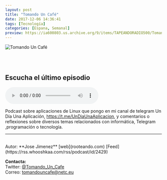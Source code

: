 ```yaml
---
layout: post
title: "Tomando Un Café"
date: 2017-12-06 14:36:41
tags: [Tecnología]
categories: [Espana, Semanal]
preview: https://ia600803.us.archive.org/9/items/TAPEANDORADIO500/TomandoUnCaf300.jpg
---
```


![Tomando Un Café](https://ia600803.us.archive.org/9/items/TAPEANDORADIO500/TomandoUnCaf500.jpg)

<br/>
<br/>

## Escucha el último episodio

<!--reproductor-feed=https://rss.whooshkaa.com/rss/podcast/id/2429-->
<!--reproductor-start-->
<audio id="audio" preload="auto" controls="" src="http://media.whooshkaa.com/podcasts/2429/episodes/40beea-10-telegram-para-podcast.mp3?id=159355&ha=2289"></audio>
<!--reproductor-end-->

Podcast sobre aplicaciones de Linux que pongo en mi canal de telegram Un Día Una Aplicación, https://t.me/UnDiaUnaAplicacion, y comentarios o reflexiones sobre diversos temas relacionados con informática, Telegram ,programación o tecnología.  

_ _ _

<br>
Autor: **Jose Jimenez**  
[web](rooteando.com)  
[Feed](https://rss.whooshkaa.com/rss/podcast/id/2429)  



**Contacta:**  
Twitter: [@Tomando_Un_Cafe](https://twitter.com/Tomando_Un_Cafe)  
Correo: [tomandouncafe@netc.eu](mailto:tomandouncafe@netc.eu)  

